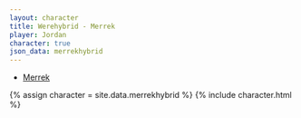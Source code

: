 ```yaml
---
layout: character
title: Werehybrid - Merrek
player: Jordan
character: true
json_data: merrekhybrid
---
```


<div class="character-links subcharacter">
  <ul>
    <li><a href="../">Merrek</a></li>
  </ul>
</div>

{% assign character = site.data.merrekhybrid %}
{% include character.html %}